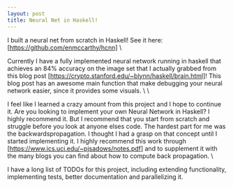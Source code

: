 ```yaml
---
layout: post
title: Neural Net in Haskell!
---
```


I built a neural net from scratch in Haskell! See it here: [https://github.com/enmccarthy/hcnn] \\ 

Currently I have a fully implemented neural network running in haskell that achieves an 84% accuracy on the image set that I actually grabbed from this blog post [https://crypto.stanford.edu/~blynn/haskell/brain.html]! This blog post has an awesome main function that make debugging your neural network easier, since it provides some visuals. \\
\\

I feel like I learned a crazy amount from this project and I hope to continue it. Are you looking to implement your own Neural Network in Haskell? I highly recommend it. But I recommend that you start from scratch and struggle before you look at anyone elses code. The hardest part for me was the backwardspropagation. I thought I had a grasp on that concept until I started implementing it. I highly recommend this work through [https://www.ics.uci.edu/~pjsadows/notes.pdf] and to supplement it with the many blogs you can find about how to compute back propagation. \\


I have a long list of TODOs for this project, including extending functionality, implementing tests, better documentation and parallelizing it.
